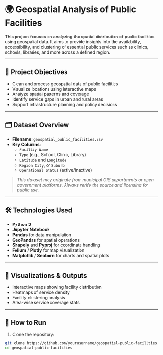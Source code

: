 # 🌍 Geospatial Analysis of Public Facilities

This project focuses on analyzing the spatial distribution of public facilities using geospatial data. It aims to provide insights into the availability, accessibility, and clustering of essential public services such as clinics, schools, libraries, and more across a defined region.

---

## 🧭 Project Objectives

- Clean and process geospatial data of public facilities
- Visualize locations using interactive maps
- Analyze spatial patterns and coverage
- Identify service gaps in urban and rural areas
- Support infrastructure planning and policy decisions

---

## 🗂 Dataset Overview

- **Filename**: `geospatial_public_facilities.csv`
- **Key Columns**:
  - `Facility Name`
  - `Type` (e.g., School, Clinic, Library)
  - `Latitude` and `Longitude`
  - `Region`, `City`, or `Suburb`
  - `Operational Status` (active/inactive)

> *This dataset may originate from municipal GIS departments or open government platforms. Always verify the source and licensing for public use.*

---

## 🛠 Technologies Used

- **Python 3**
- **Jupyter Notebook**
- **Pandas** for data manipulation
- **GeoPandas** for spatial operations
- **Shapely** and **Pyproj** for coordinate handling
- **Folium** / **Plotly** for map visualization
- **Matplotlib** / **Seaborn** for charts and spatial plots

---

## 📍 Visualizations & Outputs

- Interactive maps showing facility distribution
- Heatmaps of service density
- Facility clustering analysis
- Area-wise service coverage stats

---

## 🚀 How to Run

1. Clone the repository:

```bash
git clone https://github.com/yourusername/geospatial-public-facilities.git
cd geospatial-public-facilities
